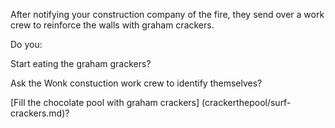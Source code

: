 After notifying your construction company of the fire, they 
send over a work crew to reinforce the walls with graham crackers.

Do you:

Start eating the graham grackers?

Ask the Wonk constuction work crew to identify themselves?

[Fill the chocolate pool with graham crackers] (crackerthepool/surf-crackers.md)?
